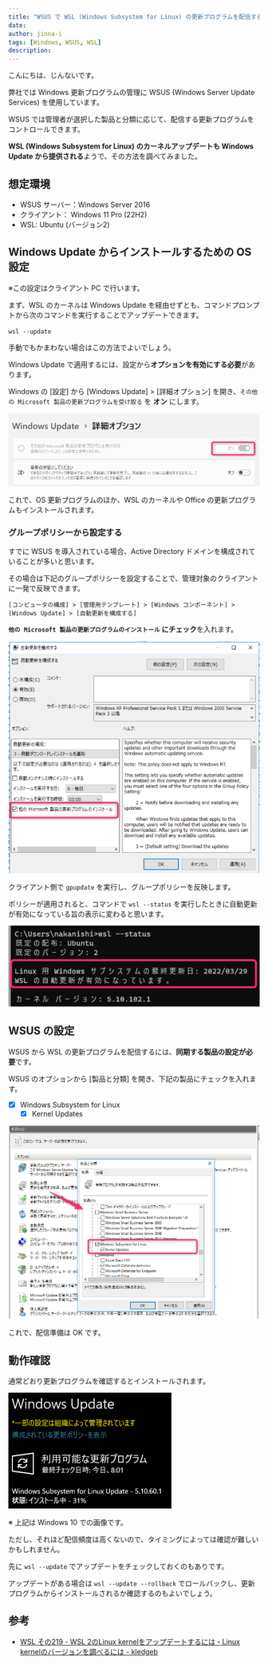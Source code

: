 ```yaml
---
title: "WSUS で WSL (Windows Subsystem for Linux) の更新プログラムを配信するには"
date: 
author: jinna-i
tags: [Windows, WSUS, WSL]
description: 
---
```


こんにちは、じんないです。

弊社では Windows 更新プログラムの管理に WSUS (Windows Server Update Services) を使用しています。

WSUS では管理者が選択した製品と分類に応じて、配信する更新プログラムをコントロールできます。

**WSL (Windows Subsystem for Linux) のカーネルアップデートも Windows Update から提供される**ようで、その方法を調べてみました。

## 想定環境

- WSUS サーバー：Windows Server 2016
- クライアント： Windows 11 Pro (22H2)
- WSL: Ubuntu (バージョン2)

## Windows Update からインストールするための OS 設定

※この設定はクライアント PC で行います。

まず、WSL のカーネルは Windows Update を経由せずとも、コマンドプロンプトから次のコマンドを実行することでアップデートできます。

`wsl --update`

手動でもかまわない場合はこの方法でよいでしょう。

Windows Update で適用するには、設定から**オプションを有効にする必要**があります。

Windows の [設定] から [Windows Update] > [詳細オプション] を開き、`その他の Microsoft 製品の更新プログラムを受け取る` を **オン** にします。

![](images/001.png)

これで、OS 更新プログラムのほか、WSL のカーネルや Office の更新プログラムもインストールされます。

### グループポリシーから設定する

すでに WSUS を導入されている場合、Active Directory ドメインを構成されていることが多いと思います。

その場合は下記のグループポリシーを設定することで、管理対象のクライアントに一発で反映できます。

`[コンピュータの構成] > [管理用テンプレート] > [Windows コンポーネント] > [Windows Update] > [自動更新を構成する]` 

**`他の Microsoft 製品の更新プログラムのインストール` にチェック**を入れます。

![](images/002.png)

クライアント側で `gpupdate` を実行し、グループポリシーを反映します。

ポリシーが適用されると、コマンドで `wsl --status` を実行したときに自動更新が有効になっている旨の表示に変わると思います。

![](images/004.png)

## WSUS の設定

WSUS から WSL の更新プログラムを配信するには、**同期する製品の設定が必要**です。

WSUS のオプションから [製品と分類] を開き、下記の製品にチェックを入れます。

- [x] Windows Subsystem for Linux
    - [x] Kernel Updates

![](images/003.png)

これで、配信準備は OK です。

## 動作確認

通常どおり更新プログラムを確認するとインストールされます。

![](images/005.png)

※ 上記は Windows 10 での画像です。

ただし、それほど配信頻度は高くないので、タイミングによっては確認が難しいかもしれません。

先に `wsl --update` でアップデートをチェックしておくのもありです。

アップデートがある場合は `wsl --update --rollback` でロールバックし、更新プログラムからインストールされるか確認するのもよいでしょう。

## 参考

- [WSL その219 - WSL 2のLinux kernelをアップデートするには・Linux kernelのバージョンを調べるには - kledgeb](https://kledgeb.blogspot.com/2021/04/wsl-219-wsl-2linux-kernellinux-kernel.html)

